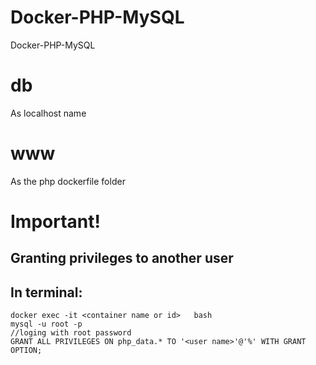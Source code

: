 # Docker-PHP-MySQL
Docker-PHP-MySQL
# db
As localhost name
# www
As the php dockerfile folder
# Important! 
## Granting privileges to another user 
## In terminal:
   ```
   docker exec -it <container name or id>   bash
   mysql -u root -p
   //loging with root password
   GRANT ALL PRIVILEGES ON php_data.* TO '<user name>'@'%' WITH GRANT OPTION;
   

